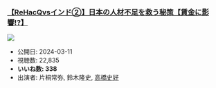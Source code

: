 ### [【ReHacQvsインド②】日本の人材不足を救う秘策【賃金に影響!?】](https://www.youtube.com/watch?v=yQUc5qvwqhc)
[![](https://img.youtube.com/vi/yQUc5qvwqhc/sddefault.jpg)](https://www.youtube.com/watch?v=yQUc5qvwqhc)
-   公開日: 2024-03-11
-   視聴数: 22,835
-   **いいね数: 338**
-   出演者: 片桐常弥, 鈴木隆史, [高橋史好](/rehacq_fan/people/高橋史好 "wikilink")
